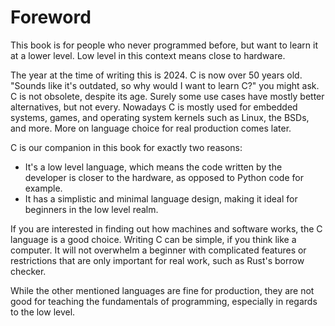 # Foreword

This book is for people who never programmed before, but want to learn it at a
lower level. Low level in this context means close to hardware.  
  
The year at the time of writing this is 2024. C is now over 50 years old.  
"Sounds like it's outdated, so why would I want to learn C?" you might ask.  
C is not obsolete, despite its age.
Surely some use cases have mostly better alternatives, but not every.
Nowadays C is mostly used for embedded systems, games,
and operating system kernels such as Linux, the BSDs, and more.
More on language choice for real production comes later.  
  
C is our companion in this book for exactly two reasons:  

- It's a low level language, which means the code written by the
  developer is closer to the hardware, as opposed to Python code for example.
- It has a simplistic and minimal language design,
  making it ideal for beginners in the low level realm.

If you are interested in finding out how machines and software works,
the C language is a good choice.
Writing C can be simple, if you think like a computer.
It will not overwhelm a beginner with complicated features or restrictions
that are only important for real work, such as Rust's borrow checker.  
  
While the other mentioned languages are fine for production,
they are not good for teaching the fundamentals of programming,
especially in regards to the low level.  
